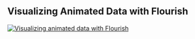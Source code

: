<!-- source_url: https://tds.s-anand.net/#/visualizing-animated-data-with-flourish -->

## Visualizing Animated Data with Flourish

[![Visualizing animated data with Flourish](https://i.ytimg.com/vi_webp/JrnIu5Bm8i4/sddefault.webp)](https://youtu.be/JrnIu5Bm8i4)
